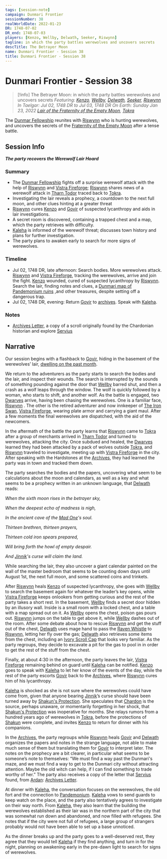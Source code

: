 ```yaml
---
tags: [session-note]
campaign: Dunmari Frontier
sessionNumber: 38
realWorldDate: 2022-01-23
DR: 1748-07-02
DR_end: 1748-07-03
players: [Kenzo, Wellby, Delwath, Seeker, Riswynn]
tagline: in which the party battles werewolves and uncovers secrets
descTitle: The Betrayer Moon
name: Dunmari Frontier - Session 38
title: Dunmari Frontier - Session 38
---
```

# Dunmari Frontier - Session 38

>[!info] The Betrayer Moon: in which the party battles werewolves and uncovers secrets
> *Featuring: [Kenzo](<../../../people/pcs/dunmar-fellowship/kenzo.md>), [Wellby](<../../../people/pcs/dunmar-fellowship/wellby.md>), [Delwath](<../../../people/pcs/dunmar-fellowship/delwath.md>), [Seeker](<../../../people/pcs/dunmar-fellowship/seeker.md>), [Riswynn](<../../../people/pcs/dunmar-fellowship/riswynn.md>)*
> *In Taelgar: Jul 02, 1748 DR to Jul 03, 1748 DR*
> *On Earth: Sunday Jan 23, 2022*
> *[Lair of the Fraternity of the Empty Moon](<../../../gazetteer/greater-dunmar/realms/dunmar/central-dunmar/tokra/lair-of-the-fraternity-of-the-empty-moon.md>), [Tokra](<../../../gazetteer/greater-dunmar/realms/dunmar/central-dunmar/tokra/tokra.md>)*

The [Dunmar Fellowship](<../../../people/pcs/dunmar-fellowship/dunmar-fellowship.md>) reunites with [Riswynn](<../../../people/pcs/dunmar-fellowship/riswynn.md>) who is hunting werewolves, and uncovers the secrets of the [Fraternity of the Empty Moon](<../../../groups/fraternity-of-the-empty-moon.md>) after a tense battle.

## Session Info

***The party recovers the Werewolf Lair Hoard***
### Summary

- The [Dunmar Fellowship](<../../../people/pcs/dunmar-fellowship/dunmar-fellowship.md>) fights off a surprise werewolf attack with the help of [Riswynn](<../../../people/pcs/dunmar-fellowship/riswynn.md>) and [Vistra Fireforge](<../../../people/dwarves/vistra-fireforge.md>); [Riswynn](<../../../people/pcs/dunmar-fellowship/riswynn.md>) shares news of a werewolf attack in [Tharn Todor](<../../../gazetteer/greater-dunmar/realms/nardith/tharn-todor.md>) traced back to [Tokra](<../../../gazetteer/greater-dunmar/realms/dunmar/central-dunmar/tokra/tokra.md>).
- Investigating the lair reveals a prophecy, a countdown to the next full moon, and other clues hinting at a greater threat
- [Riswynn](<../../../people/pcs/dunmar-fellowship/riswynn.md>) cures [Kenzo](<../../../people/pcs/dunmar-fellowship/kenzo.md>) and [Govir](<../../../people/dunmari/govir.md>) of suspected lycanthropy and aids in lair investigations.
- A secret room is discovered, containing a trapped chest and a map, which the party retrieves with difficulty.
- [Kaleha](<../../../people/dunmari/kaleha.md>) is informed of the werewolf threat; discusses town history and plans for further investigation.
- The party plans to awaken early to search for more signs of werewolves.

### Timeline
- Jul 02, 1748 DR, late afternoon: Search bodies. More werewolves attack. [Riswynn](<../../../people/pcs/dunmar-fellowship/riswynn.md>) and [Vistra Fireforge](<../../../people/dwarves/vistra-fireforge.md>), tracking the werewolves, arrive and join the fight. [Kenzo](<../../../people/pcs/dunmar-fellowship/kenzo.md>) wounded, cured of suspected lycanthropy by [Riswynn](<../../../people/pcs/dunmar-fellowship/riswynn.md>). Search the lair, finding notes and clues, a [Dunmari map of Pandemonium ruins](<../treasure/treasure-from-tokra/dunmari-map-of-pandemonium-ruins.md>) ,and other treasures, despite setting off a dangerous trap. 
- Jul 02, 1748 DR, evening: Return [Govir](<../../../people/dunmari/govir.md>) to [archives](<../../../gazetteer/greater-dunmar/realms/dunmar/central-dunmar/tokra/archives.md>). Speak with [Kaleha](<../../../people/dunmari/kaleha.md>). 

### Notes
- [Archives Letter](<../letters-and-notes/archives-letter.md>), a copy of a scroll originally found by the Chardonian historian and explore [Servius](<../../../people/chardonians/servius.md>)



## Narrative
Our session begins with a flashback to [Govir](<../../../people/dunmari/govir.md>), hiding in the basement of the werewolves’ lair, [dwelling on the past month](<../tales-and-stories/govir-s-story.md>). 

We return to the adventurers as the party starts to search the bodies and the lair, and inspect their wounds. The search is interrupted by the sounds of something pounding against the door that [Wellby](<../../../people/pcs/dunmar-fellowship/wellby.md>) barred shut, and then a crash as a wolf leaps through the window. The wolf is quickly followed by a woman, who starts to shift, and another wolf. As the battle is engaged, two [Dwarves](<../../../species/children-of-the-embodied-gods/dwarves/dwarves.md>) arrive, having been chasing the werewolves. One is a familiar face, [Riswynn](<../../../people/pcs/dunmar-fellowship/riswynn.md>) . The other is the retired adventurer and now innkeeper of [The Iron Swan](<../../../gazetteer/greater-dunmar/realms/dunmar/central-dunmar/tokra/the-iron-swan.md>), [Vistra Fireforge](<../../../people/dwarves/vistra-fireforge.md>), wearing plate armor and carrying a giant maul. After a few moments the final werewolves are dispatched, with the aid of the newcomers.

In the aftermath of the battle the party learns that [Riswynn](<../../../people/pcs/dunmar-fellowship/riswynn.md>) came to [Tokra](<../../../gazetteer/greater-dunmar/realms/dunmar/central-dunmar/tokra/tokra.md>) after a group of merchants arrived in [Tharn Todor](<../../../gazetteer/greater-dunmar/realms/nardith/tharn-todor.md>) and turned to werewolves, attacking the city. Once subdued and healed, the [Dwarves](<../../../species/children-of-the-embodied-gods/dwarves/dwarves.md>) learned they had been attacked by a pack of wolves outside [Tokra](<../../../gazetteer/greater-dunmar/realms/dunmar/central-dunmar/tokra/tokra.md>), and [Riswynn](<../../../people/pcs/dunmar-fellowship/riswynn.md>) traveled to investigate, meeting up with [Vistra Fireforge](<../../../people/dwarves/vistra-fireforge.md>) in the city. After speaking with the Hardstones at the [Archives](<../../../gazetteer/greater-dunmar/realms/dunmar/central-dunmar/tokra/archives.md>), they had learned the party was in town and tracked them down. 

The party searches the bodies and the papers, uncovering what seem to be calculations about the moon and calendars, as well as a key and what seems to be a prophecy written in an unknown language, that [Delwath](<../../../people/pcs/dunmar-fellowship/delwath.md>) reads:

*When the sixth moon rises in the betrayer sky,*

*When the deepest echo of madness is nigh,*

*In the ancient cave of the [Mad One](<../../../cosmology/gods/embodied-gods/mad-one.md>)'s soul.*

*Thirteen brethren, thirteen prayers,*

*Thirteen cold iron spears prepared,*

*Will bring forth the howl of empty despair.*

*And [Jinnik](<../../../cosmology/gods/high-gods/jinnik.md>)'s curse will claim the land.*

While searching the lair, they also uncover a giant calendar painted on the wall of the master bedroom that seems to be counting down days until August 1st, the next full moon, and some scattered coins and trinkets. 

After [Riswynn](<../../../people/pcs/dunmar-fellowship/riswynn.md>) heals [Kenzo](<../../../people/pcs/dunmar-fellowship/kenzo.md>) of suspected lycanthropy, she goes with [Wellby](<../../../people/pcs/dunmar-fellowship/wellby.md>) to search the basement again for whatever the leader’s key opens, while [Vistra Fireforge](<../../../people/dwarves/vistra-fireforge.md>) keeps onlookers from getting curious and the rest of the party takes a short rest. In the basement, [Wellby](<../../../people/pcs/dunmar-fellowship/wellby.md>) finds a secret door hidden by an illusory wall. Inside is a small room with a locked chest, and a table with a map spread out on it. As [Wellby](<../../../people/pcs/dunmar-fellowship/wellby.md>) opens the chest, poison gas pours out. [Riswynn](<../../../people/pcs/dunmar-fellowship/riswynn.md>) jumps on the table to get above it, while [Wellby](<../../../people/pcs/dunmar-fellowship/wellby.md>) dashes out of the room. After some debate about how to rescue [Riswynn](<../../../people/pcs/dunmar-fellowship/riswynn.md>) and get the stuff out of the chest, [Delwath](<../../../people/pcs/dunmar-fellowship/delwath.md>) uses mage hand to pass the [Raven Whistle](<../treasure/treasure-from-agata/raven-whistle.md>) to [Riswynn](<../../../people/pcs/dunmar-fellowship/riswynn.md>), letting her fly over the gas; [Delwath](<../../../people/pcs/dunmar-fellowship/delwath.md>) also retrieves some items from the chest, including an [Ivory Scroll Cap](<../treasure/treasure-from-raven-s-hold/ivory-scroll-cap.md>) that looks very familiar. As the party regroups, they decide to excavate a pit for the gas to pool in in order to get the rest of the stuff from the chest. 

Finally, at about 4:30 in the afternoon, the party leaves the lair, [Vistra Fireforge](<../../../people/dwarves/vistra-fireforge.md>) remaining behind on guard until [Kaleha](<../../../people/dunmari/kaleha.md>) can be notified. [Kenzo](<../../../people/pcs/dunmar-fellowship/kenzo.md>) goes to speak with [Kaleha](<../../../people/dunmari/kaleha.md>) to let her know of the events of the day, while the rest of the party escorts [Govir](<../../../people/dunmari/govir.md>) back to the [Archives](<../../../gazetteer/greater-dunmar/realms/dunmar/central-dunmar/tokra/archives.md>), where [Riswynn](<../../../people/pcs/dunmar-fellowship/riswynn.md>) cures him of his lycanthropy. 

[Kaleha](<../../../people/dunmari/kaleha.md>) is shocked as she is not sure where the werewolves could have come from, given that anyone bearing [Jinnik](<../../../cosmology/gods/high-gods/jinnik.md>)’s curse should have been turned away by [Shakun's Protection](<../../../cosmology/religions/five-siblings/shakun-s-protection.md>). She speculates that [Chardon](<../../../gazetteer/west-coast/chardonian-empire/chardon/chardon.md>) is the source, perhaps unaware, or momentarily forgetting in her shock, that [Shakun's Protection](<../../../cosmology/religions/five-siblings/shakun-s-protection.md>) was inoperative for months. She relays rumors from a hundred years ago of werewolves in [Tokra](<../../../gazetteer/greater-dunmar/realms/dunmar/central-dunmar/tokra/tokra.md>), before the protections of [Shakun](<../../../cosmology/gods/incorporeal-gods/dunmari/shakun.md>) were complete, and invites [Kenzo](<../../../people/pcs/dunmar-fellowship/kenzo.md>) to return for dinner with his companions. 

In the [Archives](<../../../gazetteer/greater-dunmar/realms/dunmar/central-dunmar/tokra/archives.md>), the party regroups while [Riswynn](<../../../people/pcs/dunmar-fellowship/riswynn.md>) heals [Govir](<../../../people/dunmari/govir.md>) and [Delwath](<../../../people/pcs/dunmar-fellowship/delwath.md>) organizes the papers and notes in the strange language, not able to make much sense of them but translating them for [Govir](<../../../people/dunmari/govir.md>) to interpret later. The notes on the prophecy are a bit clearer, in particular what seems to be someone’s note to themselves: “We must find a way past the Dunmari's maze, and we must find a way to get to the Dunmari city without attracting attention. Maybe the old witch can help, if I can find something to trade worthy of her.” The party also receives a copy of the letter that [Servius](<../../../people/chardonians/servius.md>) found, from [Ardan](<../../../people/dunmari/ardan.md>): [Archives Letter](<../letters-and-notes/archives-letter.md>).

At dinner with [Kaleha](<../../../people/dunmari/kaleha.md>), the conversation focuses on the werewolves, the old fort and the connection to [Pandemonium](<../../../cosmology/multiverse/spiritual-realms/primal-realms/pandemonium.md>). [Kaleha](<../../../people/dunmari/kaleha.md>) vows to send guards to keep watch on the place, and the party also tentatively agrees to investigate on their way north. From [Kaleha](<../../../people/dunmari/kaleha.md>), they also learn that the building the werewolves established as their lair was in the northern part of the city that was somewhat run down and abandoned, and now filled with refugees. She notes that if the city were not full of refugees, a large group of strangers probably would not have been able to set up a base unnoticed. 

As the dinner breaks up and the party goes to a well-deserved rest, they agree that they would tell [Kaleha](<../../../people/dunmari/kaleha.md>) if they find anything, and turn in for the night, planning on awakening early in the pre-dawn light to search for signs of werewolves.
